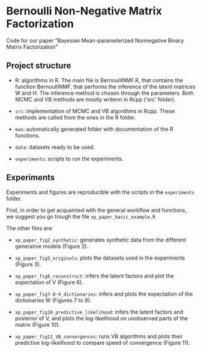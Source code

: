 # Bernoulli Non-Negative Matrix Factorization

Code for our paper "Bayesian Mean-parameterized Nonnegative Binary Matrix Factorization"

## Project structure

* R: algorithms in R. The main file is BernoulliNMF.R, that contains the function BernoulliNMF, that performs the inference of the latent matrices W and H. The inference method is chosen through the parameters. Both MCMC and VB methods are mostly writenn in Rcpp ('src' folder).

* `src`: implementation of MCMC and VB algorithms in Rcpp. These methods are called from the ones in the R folder.

* `man`: automatically generated folder with documentation of the R functions.

* `data`: datasets ready to be used.

* `experiments`: scripts to run the experiments.

## Experiments

Experiments and figures are reproducible with the scripts in the `experiments` folder.

First, in order to get acquainted with the general workflow and functions, we suggest you go trough the file
`xp_paper_basic_example.R`

The other files are:

* `xp_paper_fig2_synthetic`: generates synthetic data from the different generative models (Figure 2).

* `xp_paper_fig5_originals`: plots the datasets used in the experiments (Figure 3).

* `xp_paper_fig6_reconstruct`: infers the latent factors and plot the expectation of V (Figure 6). 

* `xp_paper_fig7-8-9_dictionaries`: infers and plots the expectation of the dictionaries W (Figures 7 to 9). 

* `xp_paper_fig10_predictive_likelihood`: infers the latent factors and posterior of V, and plots the log-likelihood on unobserved parts of the matrix (Figure 10).

* `xp_paper_fig11_VB_convergences`: runs VB algorithms and plots their predictive log-likelihood to compare speed of convergence (Figure 11). 